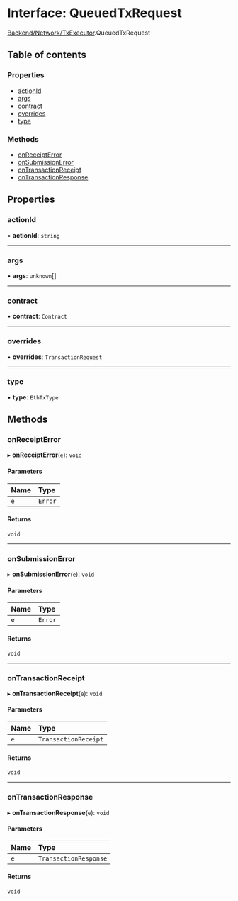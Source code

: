 # Interface: QueuedTxRequest

[Backend/Network/TxExecutor](../modules/Backend_Network_TxExecutor.md).QueuedTxRequest

## Table of contents

### Properties

- [actionId](Backend_Network_TxExecutor.QueuedTxRequest.md#actionid)
- [args](Backend_Network_TxExecutor.QueuedTxRequest.md#args)
- [contract](Backend_Network_TxExecutor.QueuedTxRequest.md#contract)
- [overrides](Backend_Network_TxExecutor.QueuedTxRequest.md#overrides)
- [type](Backend_Network_TxExecutor.QueuedTxRequest.md#type)

### Methods

- [onReceiptError](Backend_Network_TxExecutor.QueuedTxRequest.md#onreceipterror)
- [onSubmissionError](Backend_Network_TxExecutor.QueuedTxRequest.md#onsubmissionerror)
- [onTransactionReceipt](Backend_Network_TxExecutor.QueuedTxRequest.md#ontransactionreceipt)
- [onTransactionResponse](Backend_Network_TxExecutor.QueuedTxRequest.md#ontransactionresponse)

## Properties

### actionId

• **actionId**: `string`

---

### args

• **args**: `unknown`[]

---

### contract

• **contract**: `Contract`

---

### overrides

• **overrides**: `TransactionRequest`

---

### type

• **type**: `EthTxType`

## Methods

### onReceiptError

▸ **onReceiptError**(`e`): `void`

#### Parameters

| Name | Type    |
| :--- | :------ |
| `e`  | `Error` |

#### Returns

`void`

---

### onSubmissionError

▸ **onSubmissionError**(`e`): `void`

#### Parameters

| Name | Type    |
| :--- | :------ |
| `e`  | `Error` |

#### Returns

`void`

---

### onTransactionReceipt

▸ **onTransactionReceipt**(`e`): `void`

#### Parameters

| Name | Type                 |
| :--- | :------------------- |
| `e`  | `TransactionReceipt` |

#### Returns

`void`

---

### onTransactionResponse

▸ **onTransactionResponse**(`e`): `void`

#### Parameters

| Name | Type                  |
| :--- | :-------------------- |
| `e`  | `TransactionResponse` |

#### Returns

`void`
